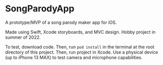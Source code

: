 # SongParodyApp
A prototype/MVP of a song parody maker app for iOS.

Made using Swift, Xcode storyboards, and MVC design. Hobby project in summer of 2022.

To test, download code. Then, run ```pod install``` in the terminal at the root directory of this project. Then, run project in Xcode. Use a physical device (up to iPhone 13 MAX) to test camera and microphone capabilities.

